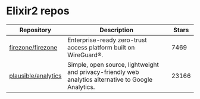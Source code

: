 # Elixir2 repos

| Repository                                                    | Description                                                                                          | Stars |
| ------------------------------------------------------------- | ---------------------------------------------------------------------------------------------------- | ----- |
| [firezone/firezone](https://github.com/firezone/firezone)     | Enterprise-ready zero-trust access platform built on WireGuard®.                                     | 7469  |
| [plausible/analytics](https://github.com/plausible/analytics) | Simple, open source, lightweight and privacy-friendly web analytics alternative to Google Analytics. | 23166 |
